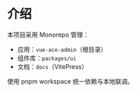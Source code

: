 # 介绍

本项目采用 Monorepo 管理：

- 应用：`vue-ace-admin`（根目录）
- 组件库：`packages/ui`
- 文档：`docs`（VitePress）

使用 pnpm workspace 统一依赖与本地联调。



